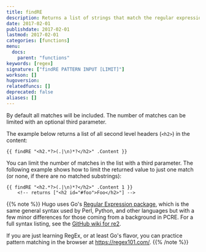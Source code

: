 ```yaml
---
title: findRE
description: Returns a list of strings that match the regular expression.
date: 2017-02-01
publishdate: 2017-02-01
lastmod: 2017-02-01
categories: [functions]
menu:
  docs:
    parent: "functions"
keywords: [regex]
signature: ["findRE PATTERN INPUT [LIMIT]"]
workson: []
hugoversion:
relatedfuncs: []
deprecated: false
aliases: []
---
```


By default all matches will be included. The number of matches can be limited with an optional third parameter.

The example below returns a list of all second level headers (`<h2>`) in the content:

```
{{ findRE "<h2.*?>(.|\n)*?</h2>" .Content }}
```

You can limit the number of matches in the list with a third parameter. The following example shows how to limit the returned value to just one match (or none, if there are no matched substrings):

```
{{ findRE "<h2.*?>(.|\n)*?</h2>" .Content 1 }}
    <!-- returns ["<h2 id="#foo">Foo</h2>"] -->
```

{{% note %}}
Hugo uses Go's [Regular Expression package](https://golang.org/pkg/regexp/), which is the same general syntax used by Perl, Python, and other languages but with a few minor differences for those coming from a background in PCRE. For a full syntax listing, see the [GitHub wiki for re2](https://github.com/google/re2/wiki/Syntax).

If you are just learning RegEx, or at least Go's flavor, you can practice pattern matching in the browser at <https://regex101.com/>.
{{% /note %}}

[partials]: /templates/partials/
[`plainify`]: /functions/plainify/
[toc]: /content-management/toc/
[`urlize`]: /functions/urlize
